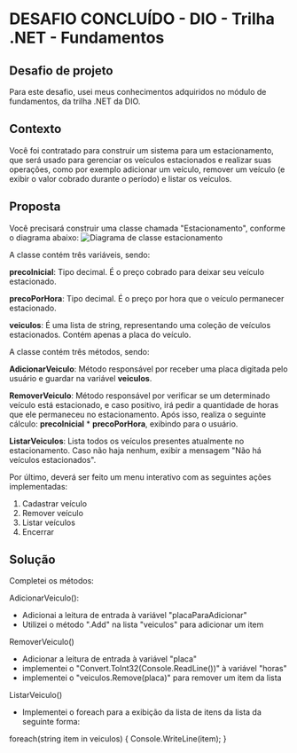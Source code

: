 # DESAFIO CONCLUÍDO - DIO - Trilha .NET - Fundamentos

## Desafio de projeto
Para este desafio, usei meus conhecimentos adquiridos no módulo de fundamentos, da trilha .NET da DIO.

## Contexto
Você foi contratado para construir um sistema para um estacionamento, que será usado para gerenciar os veículos estacionados e realizar suas operações, como por exemplo adicionar um veículo, remover um veículo (e exibir o valor cobrado durante o período) e listar os veículos.

## Proposta
Você precisará construir uma classe chamada "Estacionamento", conforme o diagrama abaixo:
![Diagrama de classe estacionamento](diagrama_classe_estacionamento.png)

A classe contém três variáveis, sendo:

**precoInicial**: Tipo decimal. É o preço cobrado para deixar seu veículo estacionado.

**precoPorHora**: Tipo decimal. É o preço por hora que o veículo permanecer estacionado.

**veiculos**: É uma lista de string, representando uma coleção de veículos estacionados. Contém apenas a placa do veículo.

A classe contém três métodos, sendo:

**AdicionarVeiculo**: Método responsável por receber uma placa digitada pelo usuário e guardar na variável **veiculos**.

**RemoverVeiculo**: Método responsável por verificar se um determinado veículo está estacionado, e caso positivo, irá pedir a quantidade de horas que ele permaneceu no estacionamento. Após isso, realiza o seguinte cálculo: **precoInicial** * **precoPorHora**, exibindo para o usuário.

**ListarVeiculos**: Lista todos os veículos presentes atualmente no estacionamento. Caso não haja nenhum, exibir a mensagem "Não há veículos estacionados".

Por último, deverá ser feito um menu interativo com as seguintes ações implementadas:
1. Cadastrar veículo
2. Remover veículo
3. Listar veículos
4. Encerrar


## Solução
Completei os métodos:

AdicionarVeiculo():
- Adicionai a leitura de entrada à variável "placaParaAdicionar"
- Utilizei o método ".Add" na lista "veiculos" para adicionar um item

RemoverVeiculo()
- Adicionar a leitura de entrada à variável "placa"
- implementei o "Convert.ToInt32(Console.ReadLine())" à variável "horas"
- implementei o "veiculos.Remove(placa)" para remover um item da lista

ListarVeiculo()
- Implementei o foreach para a exibição da lista de itens da lista da seguinte forma:
    
foreach(string item in veiculos)
        {
            Console.WriteLine(item);
        }
